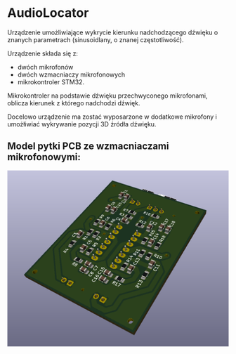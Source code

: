 # AudioLocator
Urządzenie umożliwiające wykrycie kierunku nadchodzącego dźwięku o znanych parametrach (sinusoidlany, o znanej częstotliwość).

Urządzenie składa się z:
* dwóch mikrofonów
* dwóch wzmacniaczy mikrofonowych 
* mikrokontroler STM32.

Mikrokontroler na podstawie dźwięku przechwyconego mikrofonami, oblicza kierunek z którego nadchodzi dźwięk.

Docelowo urządzenie ma zostać wyposarzone w dodatkowe mikrofony i umożłiwiać wykrywanie pozycji 3D źródła dźwięku.

## Model pytki PCB ze wzmacniaczami mikrofonowymi:
![PCB](./images/pcb.png)
